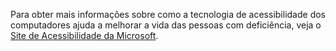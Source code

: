 Para obter mais informações sobre como a tecnologia de acessibilidade dos computadores ajuda a melhorar a vida das pessoas com deficiência, veja o [Site de Acessibilidade da Microsoft](http://go.microsoft.com/fwlink/?LinkId=8431).

<!--HONumber=Oct16_HO1-->


